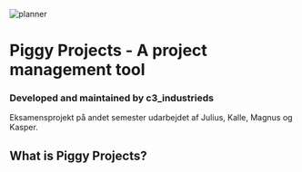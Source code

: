 ![planner](https://github.com/user-attachments/assets/3d2d9fcb-6fcb-433a-a7ee-34c730941e93)

# Piggy Projects - A project management tool 

### Developed and maintained by c3_industrieds 

Eksamensprojekt på andet semester udarbejdet af Julius, Kalle, Magnus og Kasper. 

## What is Piggy Projects?

